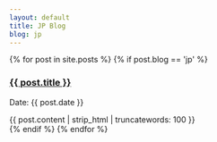 ```yaml
---
layout: default
title: JP Blog
blog: jp
---
```


{% for post in site.posts %}
{% if post.blog == 'jp' %}
<div class="post">
<h3 class="title"><a href="{{ post.url }}">{{ post.title }}</a></h3>
<p class="meta">Date: {{ post.date }}</p>
<div class="entry">
{{ post.content | strip_html | truncatewords: 100 }}
</div>
</div>
{% endif %}
{% endfor %}
